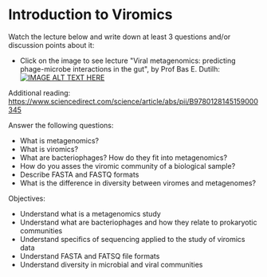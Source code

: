 # Introduction to Viromics

Watch the lecture below and write down at least 3 questions and/or discussion points about it:  

- Click on the image to see lecture "Viral metagenomics: predicting phage-microbe interactions in the gut", by Prof Bas E. Dutilh:  
[![IMAGE ALT TEXT HERE](https://img.youtube.com/vi/xm2iEK4Jj90/0.jpg)](https://www.youtube.com/watch?v=xm2iEK4Jj90)  

Additional reading: https://www.sciencedirect.com/science/article/abs/pii/B9780128145159000345   

Answer the following questions:  

- What is metagenomics?
- What is viromics?
- What are bacteriophages? How do they fit into metagenomics?
- How do you asses the viromic community of a biological sample?
- Describe FASTA and FASTQ formats
- What is the difference in diversity between viromes and metagenomes?

Objectives:

- Understand what is a metagenomics study
- Understand what are bacteriophages and how they relate to prokaryotic communities
- Understand specifics of sequencing applied to the study of viromics data
- Understand FASTA and FATSQ file formats
- Understand diversity in microbial and viral communities
